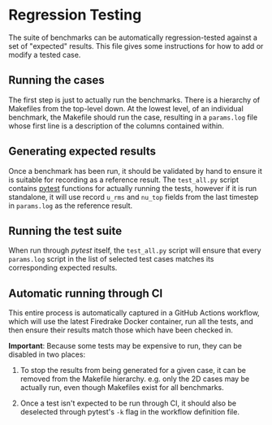Regression Testing
==================

The suite of benchmarks can be automatically regression-tested against
a set of "expected" results. This file gives some instructions for how
to add or modify a tested case.

Running the cases
-----------------

The first step is just to actually run the benchmarks. There is a
hierarchy of Makefiles from the top-level down. At the lowest level,
of an individual benchmark, the Makefile should run the case,
resulting in a `params.log` file whose first line is a description of
the columns contained within.

Generating expected results
---------------------------

Once a benchmark has been run, it should be validated by hand to
ensure it is suitable for recording as a reference result. The
`test_all.py` script contains [pytest](https://pytest.org) functions
for actually running the tests, however if it is run standalone, it
will use record `u_rms` and `nu_top` fields from the last timestep in
`params.log` as the reference result.

Running the test suite
----------------------

When run through *pytest* itself, the `test_all.py` script will ensure
that every `params.log` script in the list of selected test cases
matches its corresponding expected results.

Automatic running through CI
----------------------------

This entire process is automatically captured in a GitHub Actions
workflow, which will use the latest Firedrake Docker container, run
all the tests, and then ensure their results match those which have
been checked in.

**Important**: Because some tests may be expensive to run, they can be
disabled in two places:

1. To stop the results from being generated for a given case, it can
   be removed from the Makefile hierarchy. e.g. only the 2D cases may
   be actually run, even though Makefiles exist for all benchmarks.

2. Once a test isn't expected to be run through CI, it should also be
   deselected through pytest's `-k` flag in the workflow definition
   file.
